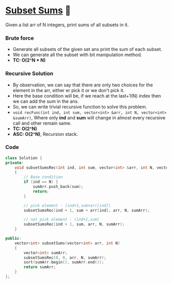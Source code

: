 # [Subset Sums](https://practice.geeksforgeeks.org/problems/subset-sums2234/1) 🌟

Given a list arr of N integers, print sums of all subsets in it.

### Brute force

-   Generate all subsets of the given set ans print the sum of each subset.
-   We can generate all the subset with bit manipulation method.
-   **TC: O(2^N \* N)**

### Recursive Solution

-   By observation, we can say that there are only two choices for the element in the arr, either er pick it or we don't pick it.
-   Here the base condition will be, if we reach at the last+1(N) index then we can add the sum in the ans.
-   So, we can write trivial recursive function to solve this problem.
-   `void recFunc(int ind, int sum, vector<int> &arr, int N, vector<int> &sumArr)`, Where only **ind** and **sum** will change in almost every recursive call and other remain same.
-   **TC: O(2^N)**
-   **ASC: O(2^N)**, Recursion stack.

### Code

```cpp
class Solution {
private:
    void subsetSumsRec(int ind, int sum, vector<int> &arr, int N, vector<int> &sumArr)
    {
        // Base condition
        if (ind == N) {
            sumArr.push_back(sum);
            return;
        }

        // pick element - (ind+1,sum+arr[ind])
        subsetSumsRec(ind + 1, sum + arr[ind], arr, N, sumArr);

        // not pick element - (ind+1,sum)
        subsetSumsRec(ind + 1, sum, arr, N, sumArr);
    }

public:
    vector<int> subsetSums(vector<int> arr, int N)
    {
        vector<int> sumArr;
        subsetSumsRec(0, 0, arr, N, sumArr);
        sort(sumArr.begin(), sumArr.end());
        return sumArr;
    }
};
```
